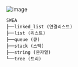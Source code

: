 ![image](https://user-images.githubusercontent.com/87457066/129437923-d430d210-1d61-4a2e-9e61-4725e63bde41.png)

```
SWEA
├──linked_list (연결리스트)
├──list (리스트)
├──queue (큐)	
├──stack (스택)	
├──string (문자열)	
└──tree (트리)	
```

